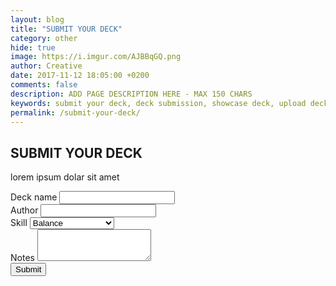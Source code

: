 ```yaml
---
layout: blog
title: "SUBMIT YOUR DECK"
category: other
hide: true
image: https://i.imgur.com/AJBBqGQ.png
author: Creative
date: 2017-11-12 18:05:00 +0200
comments: false
description: ADD PAGE DESCRIPTION HERE - MAX 150 CHARS
keywords: submit your deck, deck submission, showcase deck, upload deck, deck
permalink: /submit-your-deck/
---
```


<div class="section">
    <h2>SUBMIT YOUR DECK</h2>
    <p>lorem ipsum dolar sit amet</p>
</div>

<div class="section">
    <form method="post" action="https://api.staticman.net/v2/entry/orctamer/duellinks/master">
        <div class="form-group">
            <label for="name">Deck name</label>
            <input type="text" class="form-control" id="name" name="fields[name]">
        </div>
        <div class="form-group">
            <label for="author">Author</label>
            <input type="text" class="form-control" id="author" name="fields[author]">
        </div>
        <div class="form-group">
            <label for="skill">Skill</label>
            <select class="form-control" id="skill" name="fields[skill]">
                <option>Balance</option>
                <option>Restart</option>
                <option>The Tie That Binds</option>
                <option>Mind Scan</option>
                <option>Destiny Draw</option>
            </select>
        </div>
        <div class="form-group">
            <label for="notes">Notes</label>
            <textarea class="form-control" id="notes" name="fields[notes]" rows="3"></textarea>
        </div>
        <button type="submit" class="btn btn-primary">Submit</button>
    </form>
</div>